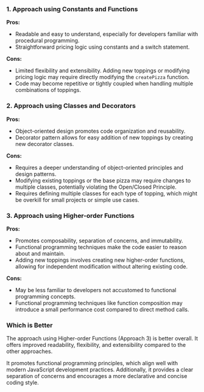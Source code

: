 ### 1. Approach using Constants and Functions

**Pros:**

- Readable and easy to understand, especially for developers familiar with procedural programming.
- Straightforward pricing logic using constants and a switch statement.

**Cons:**

- Limited flexibility and extensibility. Adding new toppings or modifying pricing logic may require directly modifying the `createPizza` function.
- Code may become repetitive or tightly coupled when handling multiple combinations of toppings.

### 2. Approach using Classes and Decorators

**Pros:**

- Object-oriented design promotes code organization and reusability.
- Decorator pattern allows for easy addition of new toppings by creating new decorator classes.

**Cons:**

- Requires a deeper understanding of object-oriented principles and design patterns.
- Modifying existing toppings or the base pizza may require changes to multiple classes, potentially violating the Open/Closed Principle.
- Requires defining multiple classes for each type of topping, which might be overkill for small projects or simple use cases.

### 3. Approach using Higher-order Functions

**Pros:**

- Promotes composability, separation of concerns, and immutability.
- Functional programming techniques make the code easier to reason about and maintain.
- Adding new toppings involves creating new higher-order functions, allowing for independent modification without altering existing code.

**Cons:**

- May be less familiar to developers not accustomed to functional programming concepts.
- Functional programming techniques like function composition may introduce a small performance cost compared to direct method calls.

### Which is Better

The approach using Higher-order Functions (Approach 3) is better overall. It offers improved readability, flexibility, and extensibility compared to the other approaches.

It promotes functional programming principles, which align well with modern JavaScript development practices. Additionally, it provides a clear separation of concerns and encourages a more declarative and concise coding style.